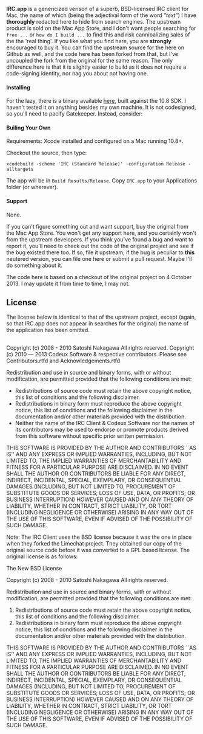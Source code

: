 **IRC.app** is a genericized verison of a superb, BSD-licensed IRC client for Mac,
the name of which (being the adjectival form of the word _"text"_) I have
**thoroughly** redacted here to hide from search engines. The upstream product is
sold on the Mac App Store, and I don't want people searching for ``` free ...```
or ```how do I build ...``` to find this and risk cannibalizing sales of the
the 'real thing'. If you like what you find here, you are **strongly** encouraged
to buy it. You can find the upstream source for the here on Github as well,
and the code here has been forked from that, but I've uncoupled the fork from
the original for the same reason. The only difference here is that it is
slightly easier to build as it does not require a code-signing identity, nor
nag you about not having one.

#### Installing
For the lazy, there is a binary available [here](https://github.com/g-nix/IRC.app/releases/download/1.0.0/IRC.app.tgz), built against the 10.8 SDK.
I haven't tested it on anything besides my own machine. It is not codesigned,
so you'll need to pacify Gatekeeper. Instead, consider:

#### Builing Your Own
Requirements: Xcode installed and configured on a Mac running 10.8+.  

Checkout the source, then type:

```
xcodebuild -scheme 'IRC (Standard Release)' -configuration Release -alltargets
```

The app will be in ```Build Results/Release```.
Copy ```IRC.app``` to your Applications folder (or wherever).

#### Support

None.

If you can't figure something out and want support, buy the original from the
Mac App Store. You won't get any support here, and you certainly won't from
the upstream developers. If you think you've found a bug and want to report it,
you'll need to check out the code of the original project and see if the
bug existed there too. If so, file it upstream; if the bug is peculiar to
**this** neutered version, you can file one here or submit a pull request.
Maybe I'll do something about it. 

The code here is based on a checkout of the original project
on 4 October 2013. I may update it from time to time, I may not.

## License

The license below is identical to that of the upstream project, except
(again, so that IRC.app does not appear in searches for the original)
the name of the application has been omitted.
## 
Copyright (c) 2008 - 2010 Satoshi Nakagawa <psychs AT limechat DOT net>
All rights reserved.
Copyright (c) 2010 — 2013 Codeux Software & respective contributors.
       Please see Contributors.rtfd and Acknowledgements.rtfd

Redistribution and use in source and binary forms, with or without
modification, are permitted provided that the following conditions
are met:

   * Redistributions of source code must retain the above copyright
     notice, this list of conditions and the following disclaimer.
   * Redistributions in binary form must reproduce the above copyright
     notice, this list of conditions and the following disclaimer in the
     documentation and/or other materials provided with the distribution.
   * Neither the name of the IRC Client & Codeux Software nor the
     names of its contributors may be used to endorse or promote products
     derived from this software without specific prior written permission.

THIS SOFTWARE IS PROVIDED BY THE AUTHOR AND CONTRIBUTORS ``AS IS'' AND
ANY EXPRESS OR IMPLIED WARRANTIES, INCLUDING, BUT NOT LIMITED TO, THE
IMPLIED WARRANTIES OF MERCHANTABILITY AND FITNESS FOR A PARTICULAR PURPOSE
ARE DISCLAIMED. IN NO EVENT SHALL THE AUTHOR OR CONTRIBUTORS BE LIABLE
FOR ANY DIRECT, INDIRECT, INCIDENTAL, SPECIAL, EXEMPLARY, OR CONSEQUENTIAL
DAMAGES (INCLUDING, BUT NOT LIMITED TO, PROCUREMENT OF SUBSTITUTE GOODS
OR SERVICES; LOSS OF USE, DATA, OR PROFITS; OR BUSINESS INTERRUPTION)
HOWEVER CAUSED AND ON ANY THEORY OF LIABILITY, WHETHER IN CONTRACT, STRICT
LIABILITY, OR TORT (INCLUDING NEGLIGENCE OR OTHERWISE) ARISING IN ANY WAY
OUT OF THE USE OF THIS SOFTWARE, EVEN IF ADVISED OF THE POSSIBILITY OF
SUCH DAMAGE.

Note: The IRC Client uses the BSD license because it was the one
in place when they forked the Limechat project. They obtained our copy of the
original source code before it was converted to a GPL based license. The
original license is as follows:

The New BSD License

Copyright (c) 2008 - 2010 Satoshi Nakagawa <psychs AT limechat DOT net>
All rights reserved.

Redistribution and use in source and binary forms, with or without
modification, are permitted provided that the following conditions
are met:
1. Redistributions of source code must retain the above copyright
   notice, this list of conditions and the following disclaimer.
2. Redistributions in binary form must reproduce the above copyright
   notice, this list of conditions and the following disclaimer in the
   documentation and/or other materials provided with the distribution.

THIS SOFTWARE IS PROVIDED BY THE AUTHOR AND CONTRIBUTORS ``AS IS'' AND
ANY EXPRESS OR IMPLIED WARRANTIES, INCLUDING, BUT NOT LIMITED TO, THE
IMPLIED WARRANTIES OF MERCHANTABILITY AND FITNESS FOR A PARTICULAR PURPOSE
ARE DISCLAIMED.  IN NO EVENT SHALL THE AUTHOR OR CONTRIBUTORS BE LIABLE
FOR ANY DIRECT, INDIRECT, INCIDENTAL, SPECIAL, EXEMPLARY, OR CONSEQUENTIAL
DAMAGES (INCLUDING, BUT NOT LIMITED TO, PROCUREMENT OF SUBSTITUTE GOODS
OR SERVICES; LOSS OF USE, DATA, OR PROFITS; OR BUSINESS INTERRUPTION)
HOWEVER CAUSED AND ON ANY THEORY OF LIABILITY, WHETHER IN CONTRACT, STRICT
LIABILITY, OR TORT (INCLUDING NEGLIGENCE OR OTHERWISE) ARISING IN ANY WAY
OUT OF THE USE OF THIS SOFTWARE, EVEN IF ADVISED OF THE POSSIBILITY OF
SUCH DAMAGE.
